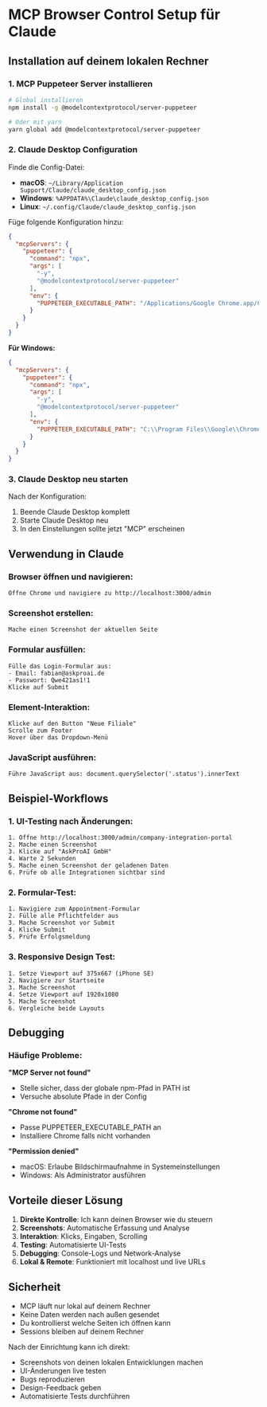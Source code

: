 # MCP Browser Control Setup für Claude

## Installation auf deinem lokalen Rechner

### 1. MCP Puppeteer Server installieren

```bash
# Global installieren
npm install -g @modelcontextprotocol/server-puppeteer

# Oder mit yarn
yarn global add @modelcontextprotocol/server-puppeteer
```

### 2. Claude Desktop Configuration

Finde die Config-Datei:
- **macOS**: `~/Library/Application Support/Claude/claude_desktop_config.json`
- **Windows**: `%APPDATA%\Claude\claude_desktop_config.json`
- **Linux**: `~/.config/Claude/claude_desktop_config.json`

Füge folgende Konfiguration hinzu:

```json
{
  "mcpServers": {
    "puppeteer": {
      "command": "npx",
      "args": [
        "-y",
        "@modelcontextprotocol/server-puppeteer"
      ],
      "env": {
        "PUPPETEER_EXECUTABLE_PATH": "/Applications/Google Chrome.app/Contents/MacOS/Google Chrome"
      }
    }
  }
}
```

**Für Windows:**
```json
{
  "mcpServers": {
    "puppeteer": {
      "command": "npx",
      "args": [
        "-y",
        "@modelcontextprotocol/server-puppeteer"
      ],
      "env": {
        "PUPPETEER_EXECUTABLE_PATH": "C:\\Program Files\\Google\\Chrome\\Application\\chrome.exe"
      }
    }
  }
}
```

### 3. Claude Desktop neu starten

Nach der Konfiguration:
1. Beende Claude Desktop komplett
2. Starte Claude Desktop neu
3. In den Einstellungen sollte jetzt "MCP" erscheinen

## Verwendung in Claude

### Browser öffnen und navigieren:
```
Öffne Chrome und navigiere zu http://localhost:3000/admin
```

### Screenshot erstellen:
```
Mache einen Screenshot der aktuellen Seite
```

### Formular ausfüllen:
```
Fülle das Login-Formular aus:
- Email: fabian@askproai.de
- Passwort: Qwe421as1!1
Klicke auf Submit
```

### Element-Interaktion:
```
Klicke auf den Button "Neue Filiale"
Scrolle zum Footer
Hover über das Dropdown-Menü
```

### JavaScript ausführen:
```
Führe JavaScript aus: document.querySelector('.status').innerText
```

## Beispiel-Workflows

### 1. UI-Testing nach Änderungen:
```
1. Öffne http://localhost:3000/admin/company-integration-portal
2. Mache einen Screenshot
3. Klicke auf "AskProAI GmbH"
4. Warte 2 Sekunden
5. Mache einen Screenshot der geladenen Daten
6. Prüfe ob alle Integrationen sichtbar sind
```

### 2. Formular-Test:
```
1. Navigiere zum Appointment-Formular
2. Fülle alle Pflichtfelder aus
3. Mache Screenshot vor Submit
4. Klicke Submit
5. Prüfe Erfolgsmeldung
```

### 3. Responsive Design Test:
```
1. Setze Viewport auf 375x667 (iPhone SE)
2. Navigiere zur Startseite
3. Mache Screenshot
4. Setze Viewport auf 1920x1080
5. Mache Screenshot
6. Vergleiche beide Layouts
```

## Debugging

### Häufige Probleme:

**"MCP Server not found"**
- Stelle sicher, dass der globale npm-Pfad in PATH ist
- Versuche absolute Pfade in der Config

**"Chrome not found"**
- Passe PUPPETEER_EXECUTABLE_PATH an
- Installiere Chrome falls nicht vorhanden

**"Permission denied"**
- macOS: Erlaube Bildschirmaufnahme in Systemeinstellungen
- Windows: Als Administrator ausführen

## Vorteile dieser Lösung

1. **Direkte Kontrolle**: Ich kann deinen Browser wie du steuern
2. **Screenshots**: Automatische Erfassung und Analyse
3. **Interaktion**: Klicks, Eingaben, Scrolling
4. **Testing**: Automatisierte UI-Tests
5. **Debugging**: Console-Logs und Network-Analyse
6. **Lokal & Remote**: Funktioniert mit localhost und live URLs

## Sicherheit

- MCP läuft nur lokal auf deinem Rechner
- Keine Daten werden nach außen gesendet
- Du kontrollierst welche Seiten ich öffnen kann
- Sessions bleiben auf deinem Rechner

Nach der Einrichtung kann ich direkt:
- Screenshots von deinen lokalen Entwicklungen machen
- UI-Änderungen live testen
- Bugs reproduzieren
- Design-Feedback geben
- Automatisierte Tests durchführen